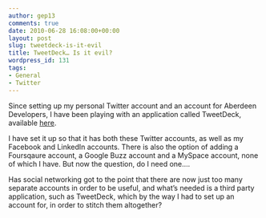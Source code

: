 ```yaml
---
author: gep13
comments: true
date: 2010-06-28 16:08:00+00:00
layout: post
slug: tweetdeck-is-it-evil
title: TweetDeck… Is it evil?
wordpress_id: 131
tags:
- General
- Twitter
---
```


Since setting up my personal Twitter account and an account for Aberdeen Developers, I have been playing with an application called TweetDeck, available [here](http://www.tweetdeck.com/beta/). 

 

I have set it up so that it has both these Twitter accounts, as well as my Facebook and LinkedIn accounts. There is also the option of adding a Foursqaure account, a Google Buzz account and a MySpace account, none of which I have. But now the question, do I need one….

 

Has social networking got to the point that there are now just too many separate accounts in order to be useful, and what’s needed is a third party application, such as TweetDeck, which by the way I had to set up an account for, in order to stitch them altogether?
